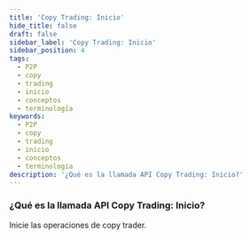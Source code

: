```yaml
---
title: 'Copy Trading: Inicio'
hide_title: false
draft: false
sidebar_label: 'Copy Trading: Inicio'
sidebar_position: 4
tags:
  - P2P
  - copy
  - trading
  - inicio
  - conceptos
  - terminología
keywords:
  - P2P
  - copy
  - trading
  - inicio
  - conceptos
  - terminología
description: '¿Qué es la llamada API Copy Trading: Inicio?'
---
```


### ¿Qué es la llamada API Copy Trading: Inicio?

Inicie las operaciones de copy trader.
